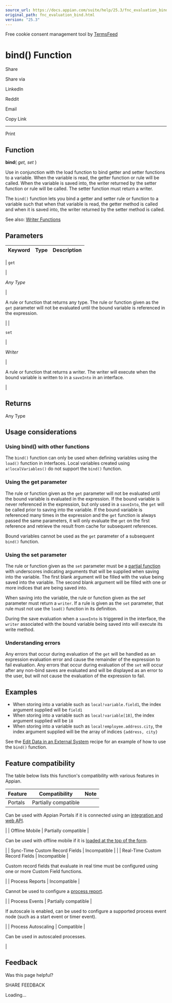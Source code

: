 ```yaml
---
source_url: https://docs.appian.com/suite/help/25.3/fnc_evaluation_bind.html
original_path: fnc_evaluation_bind.html
version: "25.3"
---
```


Free cookie consent management tool by [TermsFeed](https://www.termsfeed.com/)

# bind() Function

Share

Share via

LinkedIn

Reddit

Email

Copy Link

* * *

Print

## Function

**bind**( _get, set_ )

Use in conjunction with the load function to bind getter and setter functions to a variable. When the variable is read, the getter function or rule will be called. When the variable is saved into, the writer returned by the setter function or rule will be called. The setter function must return a writer.

The `bind()` function lets you bind a getter and setter rule or function to a variable such that when that variable is read, the getter method is called and when it is saved into, the writer returned by the setter method is called.

See also: [Writer Functions](Custom_Function_Plug-ins.html#writer-functions)

## Parameters

| Keyword | Type | Description |
| --- | --- | --- |
|
`get`

 |

_Any Type_

 |

A rule or function that returns any type. The rule or function given as the `get` parameter will not be evaluated until the bound variable is referenced in the expression.

 |
|

`set`

 |

_Writer_

 |

A rule or function that returns a writer. The writer will execute when the bound variable is written to in a `saveInto` in an interface.

 |

## Returns

Any Type

## Usage considerations

### Using bind() with other functions

The `bind()` function can only be used when defining variables using the `load()` function in interfaces. Local variables created using `a!localVariables()` do not support the `bind()` function.

### Using the get parameter

The rule or function given as the `get` parameter will not be evaluated until the bound variable is evaluated in the expression. If the bound variable is never referenced in the expression, but only used in a `saveInto`, the `get` will be called prior to saving into the variable. If the bound variable is referenced many times in the expression and the `get` function is always passed the same parameters, it will only evaluate the `get` on the first reference and retrieve the result from cache for subsequent references.

Bound variables cannot be used as the `get` parameter of a subsequent `bind()` function.

### Using the set parameter

The rule or function given as the `set` parameter must be a [partial function](expression-advanced-evaluation.html) with underscores indicating arguments that will be supplied when saving into the variable. The first blank argument will be filled with the value being saved into the variable. The second blank argument will be filled with one or more indices that are being saved into.

When saving into the variable, the rule or function given as the _set_ parameter must return a `writer`. If a rule is given as the `set` parameter, that rule must not use the `load()` function in its definition.

During the save evaluation when a `saveInto` is triggered in the interface, the `writer` associated with the bound variable being saved into will execute its write method.

### Understanding errors

Any errors that occur during evaluation of the `get` will be handled as an expression evaluation error and cause the remainder of the expression to fail evaluation. Any errors that occur during evaluation of the `set` will occur after any non-bind saves are evaluated and will be displayed as an error to the user, but will not cause the evaluation of the expression to fail.

## Examples

-   When storing into a variable such as `local!variable.field1`, the index argument supplied will be `field1`
-   When storing into a variable such as `local!variable[18]`, the index argument supplied will be `18`
-   When storing into a variable such as `local!employee.address.city`, the index argument supplied will be the array of indices `{address, city}`

See the [Edit Data in an External System](recipe-use-links-in-a-grid-to-show-more-details-and-edit-data-in-external-system.html) recipe for an example of how to use the `bind()` function.

## Feature compatibility

The table below lists this function's compatibility with various features in Appian.

| Feature | Compatibility | Note |
| --- | --- | --- |
| Portals | Partially compatible |
Can be used with Appian Portals if it is connected using an [integration and web API](portals-design.html#using-partially-compatible-functions-and-objects-in-a-portal).

 |
| Offline Mobile | Partially compatible |

Can be used with offline mobile if it is [loaded at the top of the form](offline-mobile-design-best-practices.html#working-with-partially-compatible-functions).

 |
| Sync-Time Custom Record Fields | Incompatible |  |
| Real-Time Custom Record Fields | Incompatible |

Custom record fields that evaluate in real time must be configured using one or more Custom Field functions.

 |
| Process Reports | Incompatible |

Cannot be used to configure a [process report](Process_Reports.html).

 |
| Process Events | Partially compatible |

If autoscale is enabled, can be used to configure a supported process event node (such as a start event or timer event).

 |
| Process Autoscaling | Compatible |

Can be used in autoscaled processes.

 |

## Feedback

Was this page helpful?

SHARE FEEDBACK

Loading...